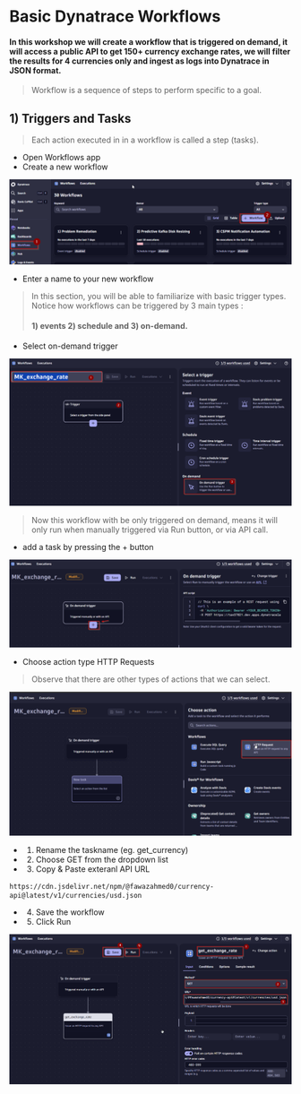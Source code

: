 # Basic Dynatrace Workflows

#### In this workshop we will create a workflow that is triggered on demand, it will access a public API to get 150+ currency exchange rates, we will filter the results for 4 currencies only and ingest as logs into Dynatrace in JSON format. 

> Workflow is a sequence of steps to perform specific to a goal.

## 1) Triggers and Tasks

> Each action executed in in a workflow is called a step (tasks).


- Open Workflows app
- Create a new workflow

!["workflow"](https://github.com/hakansuku/D1APACTraining/blob/main/images/WORKFLOWS/workflowsapp.png?raw=true)

 - Enter a name to your new workflow 

>  In this section, you will be able to familiarize with basic trigger types.  Notice how workflows can be triggered by 3 main types :
> #### 1) events 2) schedule and 3) on-demand.

 - Select on-demand trigger 

!["entername"](https://github.com/hakansuku/D1APACTraining/blob/main/images/WORKFLOWS/ondemandtrigger.png?raw=true)
> Now this workflow with be only triggered on demand, means it will only run when manually triggered via Run button, or via API call. 

- add a task by pressing the + button

!["add task"](https://github.com/hakansuku/D1APACTraining/blob/main/images/WORKFLOWS/createaction.png?raw=true)

- Choose action type HTTP Requests
  
> Observe that there are other types of actions that we can select.

!["add task"](https://github.com/hakansuku/D1APACTraining/blob/main/images/WORKFLOWS/HTTPRequest1.png?raw=true)

- 1) Rename the taskname  (eg. get_currency)
- 2) Choose GET from the dropdown list
- 3) Copy & Paste exteranl API URL 
```
https://cdn.jsdelivr.net/npm/@fawazahmed0/currency-api@latest/v1/currencies/usd.json
```
- 4) Save the workflow
- 5) Click Run

!["getexchange"](https://github.com/hakansuku/D1APACTraining/blob/main/images/WORKFLOWS/getexchangerate.png?raw=true)


